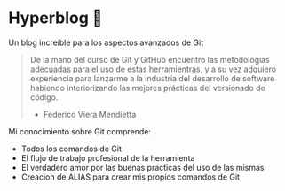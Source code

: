# Hyperblog 📜
Un blog increíble para los aspectos avanzados de Git

> De la mano del curso de Git y GitHub encuentro las metodolog&iacute;as adecuadas para el uso de estas herramientras, y a su vez adquiero experiencia para lanzarme a la industria del desarrollo de software habiendo interiorizando las mejores pr&aacute;cticas del versionado de c&oacute;digo.
>  - Federico Viera Mendietta

Mi conocimiento sobre Git comprende:
* Todos los comandos de Git
* El flujo de trabajo profesional de la herramienta
* El verdadero amor por las buenas practicas del uso de las mismas
* Creacion de ALIAS para crear mis propios comandos de Git
